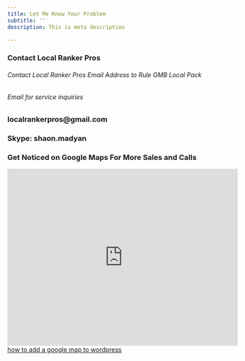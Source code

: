 ```yaml
---
title: Let Me Know Your Problem
subtitle: ''
description: This is meta description

---
```

<div class="col-md-6 mb-4">
  <div class="p-5 shadow rounded-lg">
    <h3 class="mb-4 check-mark">Contact Local Ranker Pros</h3>
    <h6>Contact Local Ranker Pros 
Email Address to Rule GMB Local Pack</h6>



<h6>Email for service inquiries

</h6>
    <h3>localrankerpros@gmail.com</h3>
        <h3>Skype: shaon.madyan</h3>
  </div>
</div>


<div class="col-md-6 mb-4">
  <div class="p-5 shadow rounded-lg">
    <h3 class="mb-4 check-mark">Get Noticed on Google Maps For More Sales and Calls</h3>
    <p><iframe width="520" height="400" frameborder="0" scrolling="no" marginheight="0" marginwidth="0" id="gmap_canvas" src="https://maps.google.com/maps?width=520&height=400&hl=en&q=Houston%20Houston%20+()&t=&z=10&ie=UTF8&iwloc=B&output=embed"></iframe> <a href='https://addmap.net/'>how to add a google map to wordpress</a> <script type='text/javascript' src='https://embedmaps.com/google-maps-authorization/script.js?id=567049d55b5d75ade340a75effcaa31943b32432'></script></p>
  </div>
</div>
